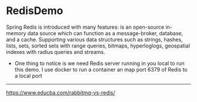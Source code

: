 # RedisDemo
Spring Redis is introduced with many features: is an open-source in-memory data source which can function as a message-broker, database, and a cache.
Supporting various data structures such as strings, hashes, lists, sets, sorted sets with range queries, bitmaps, hyperloglogs, geospatial indexes with radius queries and streams.

 - One thing to notice is we need Redis server running in you local to run this demo. I use docker to run a container
 an map port 6379 of Redis to a local port
 
 ------------------------------------------
 https://www.educba.com/rabbitmq-vs-redis/

